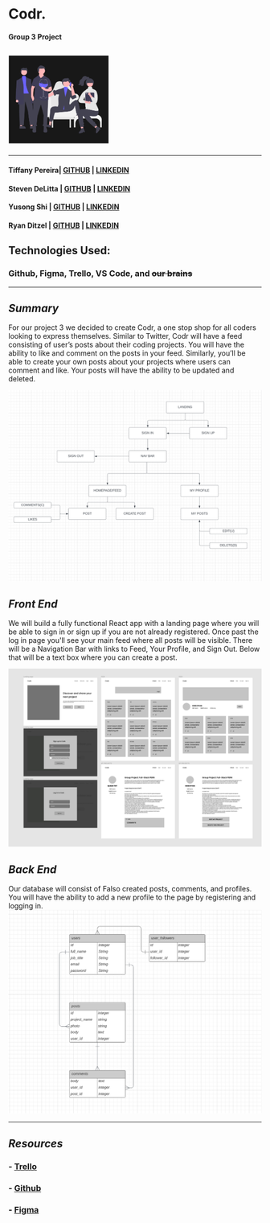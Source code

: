 # **Codr.**

#### Group 3 Project

## <img src="./readme_img/Group photo.png" width="200">

---

#### Tiffany Pereira| [GITHUB](https://github.com/tiffpereira) | [LINKEDIN](https://www.linkedin.com/in/tiffanympereira/)

#### Steven DeLitta | [GITHUB](https://github.com/yusongsh) | [LINKEDIN](https://www.linkedin.com/in/steven-delitta/)

#### Yusong Shi | [GITHUB](https://github.com/yusongsh) | [LINKEDIN](https://www.linkedin.com/in/yusong-sh/)

#### Ryan Ditzel | [GITHUB](https://github.com/ryanditzel) | [LINKEDIN](https://www.linkedin.com/in/ryanditzel/)

## Technologies Used:

### Github, Figma, Trello, VS Code, and ~~our brains~~

---

## **_Summary_**

For our project 3 we decided to create Codr, a one stop shop for all coders looking to express themselves. Similar to Twitter, Codr will have a feed consisting of user’s posts about their coding projects. You will have the ability to like and comment on the posts in your feed. Similarly, you’ll be able to create your own posts about your projects where users can comment and like. Your posts will have the ability to be updated and deleted.

![Hierarchy](./readme_img/User_flow.png)

## **_Front End_**

We will build a fully functional React app with a landing page where you will be able to sign in or sign up if you are not already registered. Once past the log in page you'll see your main feed where all posts will be visible. There will be a Navigation Bar with links to Feed, Your Profile, and Sign Out. Below that will be a text box where you can create a post.

![Wireframe](./readme_img/wireframe.png)

## **_Back End_**

Our database will consist of Falso created posts, comments, and profiles. You will have the ability to add a new profile to the page by registering and logging in.
![ERD](./readme_img/erd.png)

---

## **_Resources_**

### - [Trello](https://trello.com/b/rqLE2h1M/p3)

### - [Github](https://github.com/RTSY-P3)

### - [Figma](https://www.figma.com/proto/hpaDK92DO77d5orXoney7X/Untitled?page-id=0%3A1&node-id=2%3A2&viewport=241%2C48%2C0.2&scaling=scale-down)
